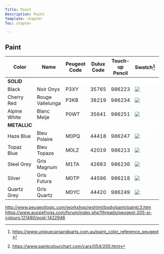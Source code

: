 ```yaml
---
Title: Paint
Description: Paint
Template: chapter
Toc: chapter

---
```


## Paint

Color         | Name                | Peugeot Code  | Dulux Code  | Touch-up Pencil | Swatch[^1]                                                |Swatch[^2] |
--            |---                  |---            |---          |---              |---                                                        |---    |
**SOLID**<td style="border-left-color: White; background-color: White;"><td style="border-left-color: White; background-color: White;"><td style="border-left-color: White; background-color: White;"><td style="border-left-color: White; background-color: White;"><td style="border-left-color: White; background-color: White;"><td style="border-left-color: White; background-color: White;">|
Black         | Noir Onyx           | P3XY          | 35765       | 986223          |![](%assets_url%/exterior/paint/onyx-p3xy.jpg) |![](%assets_url%/exterior/paint/054pexy.png)|
Cherry Red    | Rouge Vallelunga    | P3KB          | 38219       | 986234          |![](%assets_url%/exterior/paint/rogue-vallelunga-p3kb.jpg) |![](%assets_url%/exterior/paint/054pekb.png)|
Alpine White  | Blanc Meije         | P0WT          | 35641       | 986251          |![](%assets_url%/exterior/paint/blanc-meije-p0wt.jpg)      |![](%assets_url%/exterior/paint/054pewt.png)|
**METALLIC**<td style="border-left-color: White; background-color: White;"><td style="border-left-color: White; background-color: White;"><td style="border-left-color: White; background-color: White;"><td style="border-left-color: White; background-color: White;"><td style="border-left-color: White; background-color: White;"><td style="border-left-color: White; background-color: White;">|
Haze Blue     | Bleu Polaire        | M0PQ          | 44418       | 986247          |![](%assets_url%/exterior/paint/bleu-polaire-m0pq.jpg)     |![](%assets_url%/exterior/paint/054pepq.png)|
Topaz Blue    | Bleu Topaze         | M0LZ          | 42019       | 986213          |![](%assets_url%/exterior/paint/bleu-topaze-m0lz.jpg)      |![](%assets_url%/exterior/paint/054pelz.png)|
Steel Grey    | Gris Magnum         | M1TA          | 42683       | 986236          |![](%assets_url%/exterior/paint/gris-magnum-m1ta.jpg)      |![](%assets_url%/exterior/paint/054peta.png)|
Silver        | Gris Futura         | M0TP          | 44596       | 986218          |![](%assets_url%/exterior/paint/gris-futura-m0tp.jpg)      |![](%assets_url%/exterior/paint/054petp.png)|
Quartz Grey   | Gris Quartz         | M0YC          | 44420       | 986249          |![](%assets_url%/exterior/paint/gris-quartz-m0yc.jpg)      |![](%assets_url%/exterior/paint/054peyc.png)|

http://www.peugeotlogic.com/workshop/wshtml/body/paint/paintc3.htm <br>
https://www.aussiefrogs.com/forum/index.php?threads/peugeot-205-si-colours.121480/post-1422946


[^1]: https://www.uniquecarsandparts.com.au/paint_color_reference_peugeot
[^2]: https://www.paintcolourchart.com/cars/054/205.html